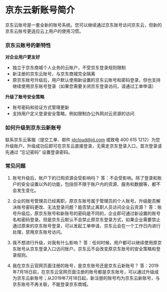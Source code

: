 # 京东云新账号简介

京东云账号是一套全新的账号系统。您可以继续通过京东账号访问京东云，但新的京东云账号更适应云上用户的使用习惯。

### 京东云账号的新特性

**对企业用户更友好**

* 独立于京东商城个人业务的云账户，不受京东登录规则限制
* 新注册的京东云账号，与京东商城完全隔离
* 原京东账号升级后，用户默认使用新设置的京东云账号和密码登录，但也支持继续使用京东账号登录（如果您需要关闭京东登录访问，请通过工单申请）

**升级了账号安全策略**

* 账号密码和验证方式管理更新
* 支持用户定义登录安全策略，例如限制办公外网对云资源的访问

### 如何升级到京东云新账号

联系京东云客服（提交工单、邮件 jdcloud@jd.com 或致电 400 615 1212）为您升级账户。升级成功后即可在京东云直接登录，无需走京东登录入口，首次登录请先通过 “忘记密码” 设置登录密码。

### 常见问题

1. 账号升级后，账户下的已购资源会受影响吗？
答：不会受影响。除了登录和账户的安全设置以外的功能，包括但不限于账户内的资源、服务和数据等，都不会发生变化。

2. 企业的账号管理员已经离职，原京东账号属于管理员的个人账号。升级能否解决账号密码更改、无法登录问题？能否禁止离职人员访问企业云资源？
答：账号升级后，原京东账号和新账号的密码是不同的，企业即可通过新设置的账号名和密码登录。但是京东云默认不会禁止原京东登录方式，如果企业需要禁止通过原来的京东账号登录，可以发起工单申请，京东云会在一个工作日内进行处理，禁用京东账号访问。

3. 我不想进行升级，对我有什么影响？
答：任何时候，用户都可以继续使用原京东账号从京东登录入口访问账户。京东云不会改变原京东账号的安全策略和登录规则。

4. 我在京东云官网页面注册的账号，是京东账号还是京东云新账号？
答：2019年7月18日前，在京东云官网页面注册的账号都是京东账号，可以通过升级成为京东云新账号；从2019年7月18日起，新注册的账号均为京东云新账号，与京东账号不再关联，不能登录京东商城。
